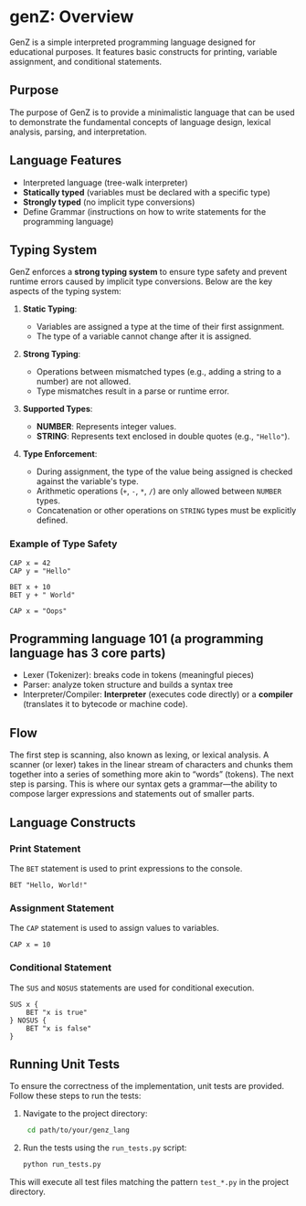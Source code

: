 # genZ: Overview

GenZ is a simple interpreted programming language designed for educational purposes. It features basic constructs for printing, variable assignment, and conditional statements.

## Purpose
The purpose of GenZ is to provide a minimalistic language that can be used to demonstrate the fundamental concepts of language design, lexical analysis, parsing, and interpretation.

## Language Features

* Interpreted language (tree-walk interpreter)
* **Statically typed** (variables must be declared with a specific type)
* **Strongly typed** (no implicit type conversions)
* Define Grammar (instructions on how to write statements for the programming language)

## Typing System

GenZ enforces a **strong typing system** to ensure type safety and prevent runtime errors caused by implicit type conversions. Below are the key aspects of the typing system:

1. **Static Typing**:
   - Variables are assigned a type at the time of their first assignment.
   - The type of a variable cannot change after it is assigned.

2. **Strong Typing**:
   - Operations between mismatched types (e.g., adding a string to a number) are not allowed.
   - Type mismatches result in a parse or runtime error.

3. **Supported Types**:
   - **NUMBER**: Represents integer values.
   - **STRING**: Represents text enclosed in double quotes (e.g., `"Hello"`).

4. **Type Enforcement**:
   - During assignment, the type of the value being assigned is checked against the variable's type.
   - Arithmetic operations (`+`, `-`, `*`, `/`) are only allowed between `NUMBER` types.
   - Concatenation or other operations on `STRING` types must be explicitly defined.

### Example of Type Safety
```genz
CAP x = 42
CAP y = "Hello"

BET x + 10
BET y + " World"

CAP x = "Oops"
```

## Programming language 101 (a programming language has 3 core parts)

- Lexer (Tokenizer): breaks code in tokens (meaningful pieces)
- Parser: analyze token structure and builds a syntax tree
- Interpreter/Compiler: **Interpreter** (executes code directly) or a **compiler** (translates it to bytecode or machine code).

## Flow

The first step is scanning, also known as lexing, or lexical analysis. A scanner (or lexer) takes in the linear stream of characters and chunks them together into a series of something more akin to “words” (tokens). The next step is parsing. This is where our syntax gets a grammar—the ability
to compose larger expressions and statements out of smaller parts.

## Language Constructs

### Print Statement
The `BET` statement is used to print expressions to the console.
```
BET "Hello, World!"
```

### Assignment Statement
The `CAP` statement is used to assign values to variables.
```
CAP x = 10
```

### Conditional Statement
The `SUS` and `NOSUS` statements are used for conditional execution.
```
SUS x {
    BET "x is true"
} NOSUS {
    BET "x is false"
}
```

## Running Unit Tests

To ensure the correctness of the implementation, unit tests are provided. Follow these steps to run the tests:

1. Navigate to the project directory:
   ```bash
    cd path/to/your/genz_lang
   ```

2. Run the tests using the `run_tests.py` script:
   ```bash
   python run_tests.py
   ```

This will execute all test files matching the pattern `test_*.py` in the project directory.